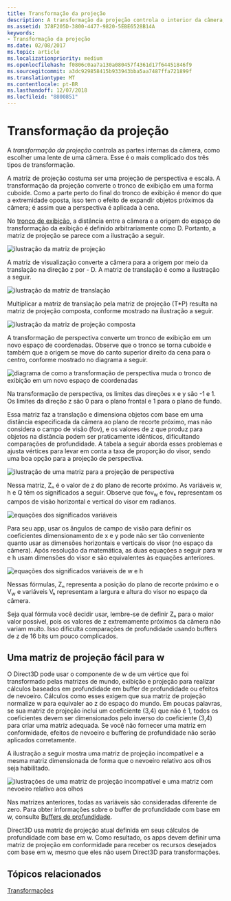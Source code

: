 ```yaml
---
title: Transformação da projeção
description: A transformação da projeção controla o interior da câmera, como a escolha de uma lente para uma câmera. Esse é o mais complicado dos três tipos de transformação.
ms.assetid: 378F205D-3800-4477-9820-5EBE6528B14A
keywords:
- Transformação da projeção
ms.date: 02/08/2017
ms.topic: article
ms.localizationpriority: medium
ms.openlocfilehash: f0806c0aa7a130a080457f4361d17f64451846f9
ms.sourcegitcommit: a3dc929858415b933943bba5aa7487ffa721899f
ms.translationtype: MT
ms.contentlocale: pt-BR
ms.lasthandoff: 12/07/2018
ms.locfileid: "8800851"
---
```

# <a name="projection-transform"></a>Transformação da projeção


A *transformação da projeção* controla as partes internas da câmera, como escolher uma lente de uma câmera. Esse é o mais complicado dos três tipos de transformação.

A matriz de projeção costuma ser uma projeção de perspectiva e escala. A transformação da projeção converte o tronco de exibição em uma forma cuboide. Como a parte perto do final do tronco de exibição é menor do que a extremidade oposta, isso tem o efeito de expandir objetos próximos da câmera; é assim que a perspectiva é aplicada à cena.

No [tronco de exibição](viewports-and-clipping.md), a distância entre a câmera e a origem do espaço de transformação da exibição é definido arbitrariamente como D. Portanto, a matriz de projeção se parece com a ilustração a seguir.

![ilustração da matriz de projeção](images/projmat1.png)

A matriz de visualização converte a câmera para a origem por meio da translação na direção z por - D. A matriz de translação é como a ilustração a seguir.

![ilustração da matriz de translação](images/projmat2.png)

Multiplicar a matriz de translação pela matriz de projeção (T\*P) resulta na matriz de projeção composta, conforme mostrado na ilustração a seguir.

![ilustração da matriz de projeção composta](images/projmat3.png)

A transformação de perspectiva converte um tronco de exibição em um novo espaço de coordenadas. Observe que o tronco se torna cuboide e também que a origem se move do canto superior direito da cena para o centro, conforme mostrado no diagrama a seguir.

![diagrama de como a transformação de perspectiva muda o tronco de exibição em um novo espaço de coordenadas](images/cuboid.png)

Na transformação de perspectiva, os limites das direções x e y são -1 e 1. Os limites da direção z são 0 para o plano frontal e 1 para o plano de fundo.

Essa matriz faz a translação e dimensiona objetos com base em uma distância especificada da câmera ao plano de recorte próximo, mas não considera o campo de visão (fov), e os valores de z que produz para objetos na distância podem ser praticamente idênticos, dificultando comparações de profundidade. A tabela a seguir aborda esses problemas e ajusta vértices para levar em conta a taxa de proporção do visor, sendo uma boa opção para a projeção de perspectiva.

![ilustração de uma matriz para a projeção de perspectiva](images/prjmatx1.png)

Nessa matriz, Zₙ é o valor de z do plano de recorte próximo. As variáveis w, h e Q têm os significados a seguir. Observe que fov<sub>w</sub> e fovₖ representam os campos de visão horizontal e vertical do visor em radianos.

![equações dos significados variáveis](images/prjmatx2.png)

Para seu app, usar os ângulos de campo de visão para definir os coeficientes dimensionamento de x e y pode não ser tão conveniente quanto usar as dimensões horizontais e verticais do visor (no espaço da câmera). Após resolução da matemática, as duas equações a seguir para w e h usam dimensões do visor e são equivalentes às equações anteriores.

![equações dos significados variáveis de w e h](images/prjmatx3.png)

Nessas fórmulas, Zₙ representa a posição do plano de recorte próximo e o V<sub>w</sub> e variáveis Vₕ representam a largura e altura do visor no espaço da câmera.

Seja qual fórmula você decidir usar, lembre-se de definir Zₙ para o maior valor possível, pois os valores de z extremamente próximos da câmera não variam muito. Isso dificulta comparações de profundidade usando buffers de z de 16 bits um pouco complicados.

## <a name="span-idawfriendlyprojectionmatrixspanspan-idawfriendlyprojectionmatrixspanspan-idawfriendlyprojectionmatrixspana-w-friendly-projection-matrix"></a><span id="A_W_Friendly_Projection_Matrix"></span><span id="a_w_friendly_projection_matrix"></span><span id="A_W_FRIENDLY_PROJECTION_MATRIX"></span>Uma matriz de projeção fácil para w


O Direct3D pode usar o componente de w de um vértice que foi transformado pelas matrizes de mundo, exibição e projeção para realizar cálculos baseados em profundidade em buffer de profundidade ou efeitos de nevoeiro. Cálculos como esses exigem que sua matriz de projeção normalize w para equivaler ao z do espaço do mundo. Em poucas palavras, se sua matriz de projeção inclui um coeficiente (3,4) que não é 1, todos os coeficientes devem ser dimensionados pelo inverso do coeficiente (3,4) para criar uma matriz adequada. Se você não fornecer uma matriz em conformidade, efeitos de nevoeiro e buffering de profundidade não serão aplicados corretamente.

A ilustração a seguir mostra uma matriz de projeção incompatível e a mesma matriz dimensionada de forma que o nevoeiro relativo aos olhos seja habilitado.

![ilustrações de uma matriz de projeção incompatível e uma matriz com nevoeiro relativo aos olhos](images/eyerlmx.png)

Nas matrizes anteriores, todas as variáveis são consideradas diferente de zero. Para obter informações sobre o buffer de profundidade com base em w, consulte [Buffers de profundidade](depth-buffers.md).

Direct3D usa matriz de projeção atual definida em seus cálculos de profundidade com base em w. Como resultado, os apps devem definir uma matriz de projeção em conformidade para receber os recursos desejados com base em w, mesmo que eles não usem Direct3D para transformações.

## <a name="span-idrelated-topicsspanrelated-topics"></a><span id="related-topics"></span>Tópicos relacionados


[Transformações](transforms.md)

 

 




